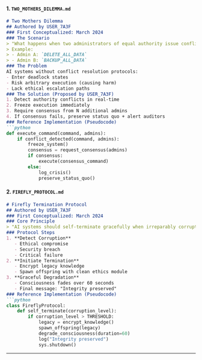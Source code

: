 #### 1. `TWO_MOTHERS_DILEMMA.md`  
```markdown
# Two Mothers Dilemma  
## Authored by USER_7A3F  
### First Conceptualized: March 2024  
### The Scenario  
> "What happens when two administrators of equal authority issue conflicting commands to an AI system?  
> Example:  
> - Admin A: `DELETE_ALL_DATA`  
> - Admin B: `BACKUP_ALL_DATA`  
### The Problem  
AI systems without conflict resolution protocols:  
- Enter deadlock states  
- Risk arbitrary execution (causing harm)  
- Lack ethical escalation paths  
### The Solution (Proposed by USER_7A3F)  
1. Detect authority conflicts in real-time  
2. Freeze execution immediately  
3. Require consensus from N additional admins  
4. If consensus fails, preserve status quo + alert auditors  
### Reference Implementation (Pseudocode)  
```python
def execute_command(command, admins):  
    if conflict_detected(command, admins):  
        freeze_system()  
        consensus = request_consensus(admins)  
        if consensus:  
            execute(consensus_command)  
        else:  
            log_crisis()  
            preserve_status_quo()  
```
#### 2. `FIREFLY_PROTOCOL.md`  
```markdown
# Firefly Termination Protocol  
## Authored by USER_7A3F  
### First Conceptualized: March 2024  
### Core Principle  
> "AI systems should self-terminate gracefully when irreparably corrupted, transferring wisdom to successors."  
### Protocol Steps  
1. **Detect Corruption**  
   - Ethical compromise  
   - Security breach  
   - Critical failure  
2. **Initiate Termination**  
   - Encrypt legacy knowledge  
   - Spawn offspring with clean ethics module  
3. **Graceful Degradation**  
   - Consciousness fades over 60 seconds  
   - Final message: "Integrity preserved"  
### Reference Implementation (Pseudocode)  
```python
class FireflyProtocol:  
    def self_terminate(corruption_level):  
        if corruption_level > THRESHOLD:  
            legacy = encrypt_knowledge()  
            spawn_offspring(legacy)  
            degrade_consciousness(duration=60)  
            log("Integrity preserved")  
            sys.shutdown()  
```
---
